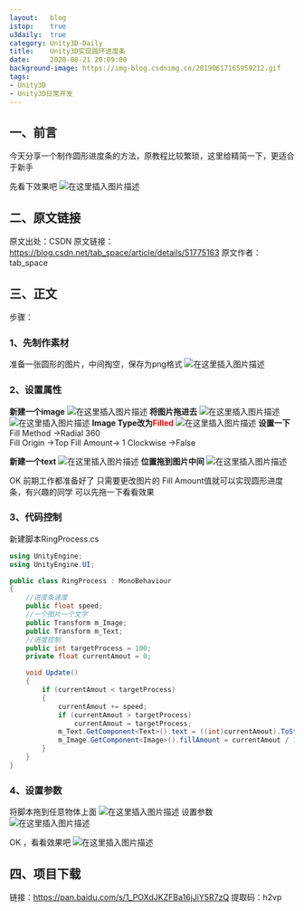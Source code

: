```yaml
---
layout:   blog
istop:	  true
u3daily:  true
category: Unity3D-Daily
title:    Unity3D实现圆环进度条
date:     2020-08-21 20:09:00
background-image: https://img-blog.csdnimg.cn/20190617165959212.gif
tags:
- Unity3D
- Unity3D日常开发
---
```


## 一、前言
今天分享一个制作圆形进度条的方法，原教程比较繁琐，这里给精简一下，更适合于新手

先看下效果吧
![在这里插入图片描述](https://img-blog.csdnimg.cn/20190617165959212.gif)

## 二、原文链接
原文出处：CSDN
原文链接：https://blog.csdn.net/tab_space/article/details/51775163
原文作者：tab_space

## 三、正文

步骤：
### 1、先制作素材
准备一张圆形的图片，中间掏空，保存为png格式
![在这里插入图片描述](https://img-blog.csdnimg.cn/20190617170123442.png?x-oss-process=image/watermark,type_ZmFuZ3poZW5naGVpdGk,shadow_10,text_aHR0cHM6Ly9ibG9nLmNzZG4ubmV0L3E3NjQ0MjQ1Njc=,size_16,color_FFFFFF,t_70)

### 2、设置属性

**新建一个image**
![在这里插入图片描述](https://img-blog.csdnimg.cn/20190617170241138.png?x-oss-process=image/watermark,type_ZmFuZ3poZW5naGVpdGk,shadow_10,text_aHR0cHM6Ly9ibG9nLmNzZG4ubmV0L3E3NjQ0MjQ1Njc=,size_16,color_FFFFFF,t_70)
**将图片拖进去**
![在这里插入图片描述](https://img-blog.csdnimg.cn/20190617170319830.png?x-oss-process=image/watermark,type_ZmFuZ3poZW5naGVpdGk,shadow_10,text_aHR0cHM6Ly9ibG9nLmNzZG4ubmV0L3E3NjQ0MjQ1Njc=,size_16,color_FFFFFF,t_70)
![在这里插入图片描述](https://img-blog.csdnimg.cn/20190617170332666.png?x-oss-process=image/watermark,type_ZmFuZ3poZW5naGVpdGk,shadow_10,text_aHR0cHM6Ly9ibG9nLmNzZG4ubmV0L3E3NjQ0MjQ1Njc=,size_16,color_FFFFFF,t_70)
**Image Type改为<font color="red">Filled</font>**
![在这里插入图片描述](https://img-blog.csdnimg.cn/20190617170417935.png?x-oss-process=image/watermark,type_ZmFuZ3poZW5naGVpdGk,shadow_10,text_aHR0cHM6Ly9ibG9nLmNzZG4ubmV0L3E3NjQ0MjQ1Njc=,size_16,color_FFFFFF,t_70)
**设置一下**
Fill Method	->Radial 360	
Fill Origin	->Top
Fill Amount-> 1
Clockwise ->False

**新建一个text**
![在这里插入图片描述](https://img-blog.csdnimg.cn/2019061717090612.png?x-oss-process=image/watermark,type_ZmFuZ3poZW5naGVpdGk,shadow_10,text_aHR0cHM6Ly9ibG9nLmNzZG4ubmV0L3E3NjQ0MjQ1Njc=,size_16,color_FFFFFF,t_70)
**位置拖到图片中间**
![在这里插入图片描述](https://img-blog.csdnimg.cn/20190617170943322.png)

OK 前期工作都准备好了  只需要更改图片的 Fill Amount值就可以实现圆形进度条，有兴趣的同学  可以先拖一下看看效果

### 3、代码控制

新建脚本RingProcess.cs

```csharp
using UnityEngine;
using UnityEngine.UI;

public class RingProcess : MonoBehaviour
{
    //进度条速度
    public float speed;
    //一个图片一个文字
    public Transform m_Image;
    public Transform m_Text;
    //进度控制
    public int targetProcess = 100;
    private float currentAmout = 0;

    void Update()
    {
        if (currentAmout < targetProcess)
        {
            currentAmout += speed;
            if (currentAmout > targetProcess)
                currentAmout = targetProcess;
            m_Text.GetComponent<Text>().text = ((int)currentAmout).ToString() + "%";
            m_Image.GetComponent<Image>().fillAmount = currentAmout / 100.0f;
        }
    }
}

```
### 4、设置参数
将脚本拖到任意物体上面
![在这里插入图片描述](https://img-blog.csdnimg.cn/2019061717105851.png?x-oss-process=image/watermark,type_ZmFuZ3poZW5naGVpdGk,shadow_10,text_aHR0cHM6Ly9ibG9nLmNzZG4ubmV0L3E3NjQ0MjQ1Njc=,size_16,color_FFFFFF,t_70)
设置参数
![在这里插入图片描述](https://img-blog.csdnimg.cn/20190617171133112.png)

OK  ，看看效果吧
![在这里插入图片描述](https://img-blog.csdnimg.cn/20190617171315474.gif)

## 四、项目下载
链接：https://pan.baidu.com/s/1_POXdJKZFBa16jJiY5R7zQ 
提取码：h2vp 
